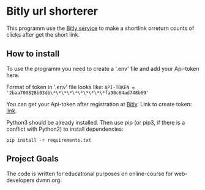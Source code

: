 # Bitly url shorterer
This programm use the [Bitly service](https://bitly.com/) to make a shortlink orreturn counts of clicks after get the short link.

## How to install
To use the programm you need to create a '.env' file and add your Api-token here.

Format of token in '.env' file looks like: `API-TOKEN = '2baa700828b03db\*\*\*\*\*\*\*\*\*\*fa90c64ad748b69'`

You can get your Api-token after registration at [Bitly](https://bitly.com/). Link to create token: [link](https://app.bitly.com/settings/api/).

Python3 should be already installed. Then use pip (or pip3, if there is a conflict with Python2) to install dependencies:

```
pip install -r requirements.txt
```

## Project Goals
The code is written for educational purposes on online-course for web-developers dvmn.org.
